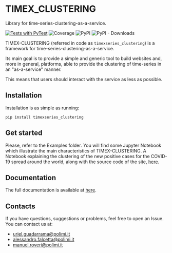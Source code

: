 # TIMEX_CLUSTERING
Library for time-series-clustering-as-a-service.

[![Tests with PyTest](https://github.com/AlexMV12/TIMEX/actions/workflows/run_tests.yml/badge.svg)](https://github.com/AlexMV12/TIMEX/actions/workflows/run_tests.yml)
![Coverage](badges/coverage.svg)
![PyPI](https://img.shields.io/pypi/v/timexseries_clustering)
![PyPI - Downloads](https://img.shields.io/pypi/dm/timexseries_clustering)

TIMEX-CLUSTERING (referred in code as `timexseries_clustering`) is a framework for time-series-clustering-as-a-service.

Its main goal is to provide a simple and generic tool to build websites and, more in general,
platforms, able to provide the clustering of time-series in an "as-a-service" manner.

This means that users should interact with the service as less as possible.


## Installation
Installation is as simple as running:

`pip install timexseries_clustering`

## Get started
Please, refer to the Examples folder. You will find some Jupyter Notebook which illustrate
the main characteristics of TIMEX-CLUSTERING. A Notebook explaining the clustering of the new positive cases for the COVID-19 spread around the world, along with the source code of the site, [here](https://github.com/uGR17/TIMEX_CLUSTERING/blob/ff89d8b55826436ea74ba142e4129f57b3b7d786/examples/COVID_Clustering.ipynb).

## Documentation
The full documentation is available at [here](https://ugr17.github.io/TIMEX_CLUSTERING/timexseries_clustering/index.html).

## Contacts
If you have questions, suggestions or problems, feel free to open an Issue.
You can contact us at:

- uriel.guadarrama@polimi.it
- alessandro.falcetta@polimi.it
- manuel.roveri@polimi.it
